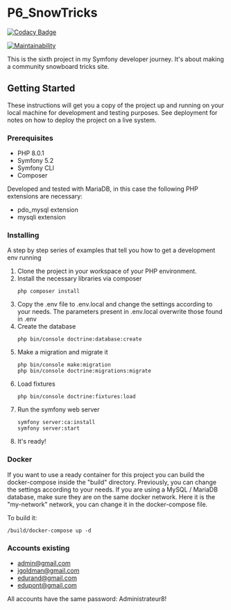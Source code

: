 # P6_SnowTricks

[![Codacy Badge](https://app.codacy.com/project/badge/Grade/55249ac7b1cd4c7e9c94cdda7117f7ab)](https://www.codacy.com/gh/Toka69/P6_SnowTricks/dashboard?utm_source=github.com&amp;utm_medium=referral&amp;utm_content=Toka69/P6_SnowTricks&amp;utm_campaign=Badge_Grade)


[![Maintainability](https://api.codeclimate.com/v1/badges/01a06e10947fe6133340/maintainability)](https://codeclimate.com/github/Toka69/P6_SnowTricks/maintainability)

This is the sixth project in my Symfony developer journey. It's about making a community snowboard tricks site.

## Getting Started

These instructions will get you a copy of the project up and running on your local machine for development and testing purposes. See deployment for notes on how to deploy the project on a live system.

### Prerequisites

- PHP 8.0.1
- Symfony 5.2
- Symfony CLI
- Composer

Developed and tested with MariaDB, in this case the following PHP extensions are necessary:

- pdo_mysql extension
- mysqli extension

### Installing

A step by step series of examples that tell you how to get a development env running

1) Clone the project in your workspace of your PHP environment.
2) Install the necessary libraries via composer
   ```
   php composer install
   ```
3) Copy the .env file to .env.local and change the settings according to your needs. The parameters present in .env.local overwrite those found in .env
4) Create the database
   ```
   php bin/console doctrine:database:create
   ```
5) Make a migration and migrate it
   ```
   php bin/console make:migration
   php bin/console doctrine:migrations:migrate
   ```
6) Load fixtures
   ```
   php bin/console doctrine:fixtures:load
   ```
7) Run the symfony web server
   ```
   symfony server:ca:install
   symfony server:start
   ```
8) It's ready!

### Docker

If you want to use a ready container for this project you can build the docker-compose inside the "build" directory. Previously, you can
change the settings according to your needs.
If you are using a MySQL / MariaDB database, make sure they are on the same docker network. Here it is the "my-network" network, you can change it in the docker-compose file.

To build it:
   ```
   /build/docker-compose up -d
   ```

### Accounts existing

- admin@gmail.com
- jgoldman@gmail.com
- edurand@gmail.com
- edupont@gmail.com

All accounts have the same password: Administrateur8!
